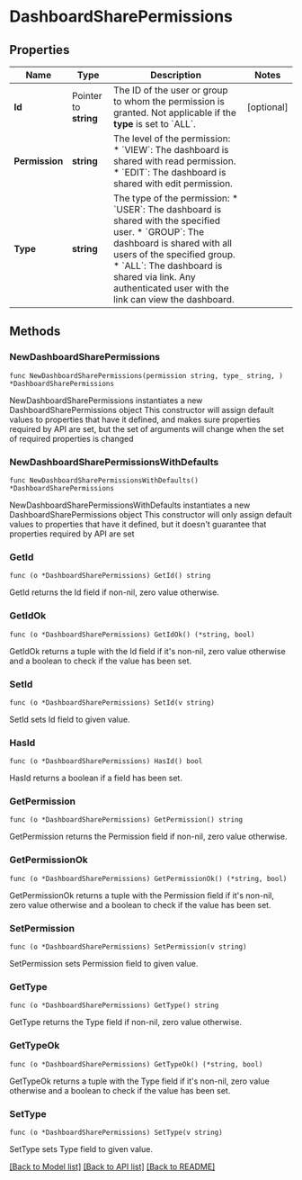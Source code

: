 # DashboardSharePermissions

## Properties

Name | Type | Description | Notes
------------ | ------------- | ------------- | -------------
**Id** | Pointer to **string** | The ID of the user or group to whom the permission is granted.  Not applicable if the **type** is set to &#x60;ALL&#x60;. | [optional] 
**Permission** | **string** | The level of the permission:    * &#x60;VIEW&#x60;: The dashboard is shared with read permission.  * &#x60;EDIT&#x60;: The dashboard is shared with edit permission.   | 
**Type** | **string** | The type of the permission:   * &#x60;USER&#x60;: The dashboard is shared with the specified user.  * &#x60;GROUP&#x60;: The dashboard is shared with all users of the specified group.  * &#x60;ALL&#x60;: The dashboard is shared via link. Any authenticated user with the link can view the dashboard. | 

## Methods

### NewDashboardSharePermissions

`func NewDashboardSharePermissions(permission string, type_ string, ) *DashboardSharePermissions`

NewDashboardSharePermissions instantiates a new DashboardSharePermissions object
This constructor will assign default values to properties that have it defined,
and makes sure properties required by API are set, but the set of arguments
will change when the set of required properties is changed

### NewDashboardSharePermissionsWithDefaults

`func NewDashboardSharePermissionsWithDefaults() *DashboardSharePermissions`

NewDashboardSharePermissionsWithDefaults instantiates a new DashboardSharePermissions object
This constructor will only assign default values to properties that have it defined,
but it doesn't guarantee that properties required by API are set

### GetId

`func (o *DashboardSharePermissions) GetId() string`

GetId returns the Id field if non-nil, zero value otherwise.

### GetIdOk

`func (o *DashboardSharePermissions) GetIdOk() (*string, bool)`

GetIdOk returns a tuple with the Id field if it's non-nil, zero value otherwise
and a boolean to check if the value has been set.

### SetId

`func (o *DashboardSharePermissions) SetId(v string)`

SetId sets Id field to given value.

### HasId

`func (o *DashboardSharePermissions) HasId() bool`

HasId returns a boolean if a field has been set.

### GetPermission

`func (o *DashboardSharePermissions) GetPermission() string`

GetPermission returns the Permission field if non-nil, zero value otherwise.

### GetPermissionOk

`func (o *DashboardSharePermissions) GetPermissionOk() (*string, bool)`

GetPermissionOk returns a tuple with the Permission field if it's non-nil, zero value otherwise
and a boolean to check if the value has been set.

### SetPermission

`func (o *DashboardSharePermissions) SetPermission(v string)`

SetPermission sets Permission field to given value.


### GetType

`func (o *DashboardSharePermissions) GetType() string`

GetType returns the Type field if non-nil, zero value otherwise.

### GetTypeOk

`func (o *DashboardSharePermissions) GetTypeOk() (*string, bool)`

GetTypeOk returns a tuple with the Type field if it's non-nil, zero value otherwise
and a boolean to check if the value has been set.

### SetType

`func (o *DashboardSharePermissions) SetType(v string)`

SetType sets Type field to given value.



[[Back to Model list]](../README.md#documentation-for-models) [[Back to API list]](../README.md#documentation-for-api-endpoints) [[Back to README]](../README.md)


